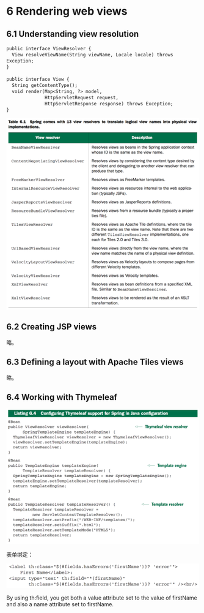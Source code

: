 # 6 Rendering web views

## 6.1 Understanding view resolution

```
public interface ViewResolver {
  View resolveViewName(String viewName, Locale locale) throws Exception;
}

public interface View {
  String getContentType();
  void render(Map<String, ?> model,
              HttpServletRequest request,
              HttpServletResponse response) throws Exception;
}
```

![](/assets/QQ20160910-10.png)

## 6.2 Creating JSP views

略。

## 6.3 Defining a layout with Apache Tiles views

略。

## 6.4 Working with Thymeleaf

![](/assets/QQ20160910-11.png)

表单绑定：

![](/assets/QQ20160910-12.png)

By using th:field, you get both a value attribute set to the value of firstName and also a name attribute set to firstName.









